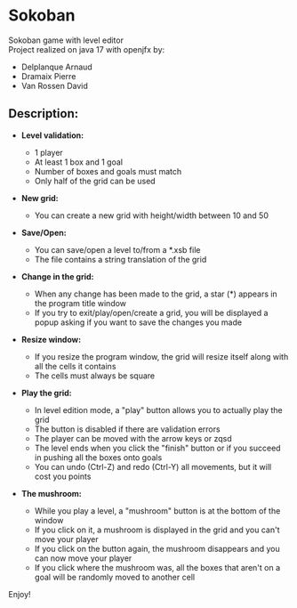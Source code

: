 # Sokoban

Sokoban game with level editor  
Project realized on java 17 with openjfx by:  
- Delplanque Arnaud
- Dramaix Pierre
- Van Rossen David

## Description:

- **Level validation:**
  - 1 player
  - At least 1 box and 1 goal
  - Number of boxes and goals must match
  - Only half of the grid can be used

- **New grid:**
  - You can create a new grid with height/width between 10 and 50

- **Save/Open:**
  - You can save/open a level to/from a *.xsb file
  - The file contains a string translation of the grid

- **Change in the grid:**
  - When any change has been made to the grid, a star (*) appears in the program title window
  - If you try to exit/play/open/create a grid, you will be displayed a popup asking if you want to save the changes you made

- **Resize window:**
  - If you resize the program window, the grid will resize itself along with all the cells it contains
  - The cells must always be square

- **Play the grid:**
  - In level edition mode, a "play" button allows you to actually play the grid
  - The button is disabled if there are validation errors
  - The player can be moved with the arrow keys or zqsd
  - The level ends when you click the "finish" button or if you succeed in pushing all the boxes onto goals
  - You can undo (Ctrl-Z) and redo (Ctrl-Y) all movements, but it will cost you points

- **The mushroom:**
  - While you play a level, a "mushroom" button is at the bottom of the window
  - If you click on it, a mushroom is displayed in the grid and you can't move your player
  - If you click on the button again, the mushroom disappears and you can now move your player
  - If you click where the mushroom was, all the boxes that aren't on a goal will be randomly moved to another cell

Enjoy!
